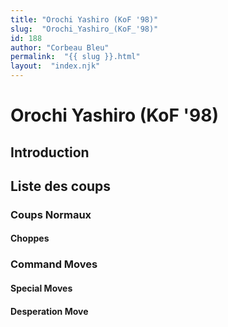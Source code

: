```yaml
---
title: "Orochi Yashiro (KoF '98)"
slug:  "Orochi_Yashiro_(KoF_'98)"
id: 188
author: "Corbeau Bleu"
permalink:  "{{ slug }}.html"
layout:  "index.njk"
---
```


# Orochi Yashiro (KoF '98)

## Introduction

## Liste des coups

### Coups Normaux

#### Choppes

### Command Moves

#### Special Moves

#### Desperation Move
